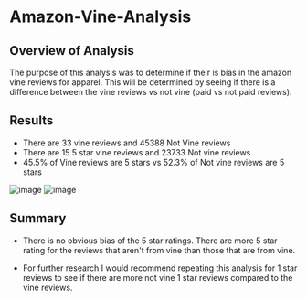 # Amazon-Vine-Analysis

## Overview of Analysis
The purpose of this analysis was to determine if their is bias in the amazon vine reviews for apparel. This will be determined by seeing if there is a difference between the vine reviews vs not vine (paid vs not paid reviews). 

## Results 
 - There are 33 vine reviews and 45388 Not Vine reviews
 - There are 15 5 star vine reviews and 23733 Not vine reviews 
 -  45.5% of Vine reviews are 5 stars vs 52.3% of Not vine reviews are 5 stars

![image](https://user-images.githubusercontent.com/100391913/197642527-e78db464-f182-4b74-b917-56a4236c10c7.png)
![image](https://user-images.githubusercontent.com/100391913/197642381-ecb51ac7-f552-4335-a1ed-e8e3da33c798.png)

## Summary 

- There is no obvious bias of the 5 star ratings. There are more 5 star rating for the reviews that aren't from vine than those that are from vine. 

- For further research I would recommend repeating this analysis for 1 star reviews to see if there are more not vine 1 star reviews compared to the vine reviews. 
